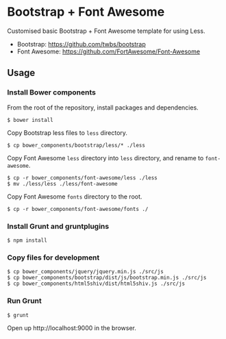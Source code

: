 Bootstrap + Font Awesome
=============

Customised basic Bootstrap + Font Awesome template for using Less.


- Bootstrap: https://github.com/twbs/bootstrap
- Font Awesome: https://github.com/FortAwesome/Font-Awesome

## Usage

### Install Bower components

From the root of the repository, install packages and dependencies.

    $ bower install

Copy Bootstrap less files to `less` directory.

    $ cp bower_components/bootstrap/less/* ./less

Copy Font Awesome `less` directory into `less` directory, and rename to `font-awesome`.

    $ cp -r bower_components/font-awesome/less ./less
    $ mv ./less/less ./less/font-awesome

Copy Font Awesome `fonts` directory to the root.

    $ cp -r bower_components/font-awesome/fonts ./

### Install Grunt and gruntplugins

    $ npm install

### Copy files for development

    $ cp bower_components/jquery/jquery.min.js ./src/js
    $ cp bower_components/bootstrap/dist/js/bootstrap.min.js ./src/js
    $ cp bower_components/html5shiv/dist/html5shiv.js ./src/js

### Run Grunt

    $ grunt

Open up http://localhost:9000 in the browser.
